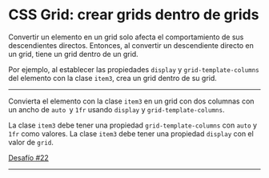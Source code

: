 # CSS Grid: crear grids dentro de grids

Convertir un elemento en un grid solo afecta el comportamiento de sus descendientes directos. Entonces, al convertir un descendiente directo en un grid, tiene un grid dentro de un grid.

Por ejemplo, al establecer las propiedades `display` y `grid-template-columns` del elemento con la clase `item3`, crea un grid dentro de su grid.

----

Convierta el elemento con la clase `item3` en un grid con dos columnas con un ancho de `auto `y `1fr` usando `display` y `grid-template-columns`.

La clase `item3` debe tener una propiedad `grid-template-columns` con `auto` y `1fr` como valores.
La clase `item3` debe tener una propiedad `display` con el valor de `grid`.

[Desafío #22](https://codepen.io/sebastiantorres86/pen/JjdREaR)

----